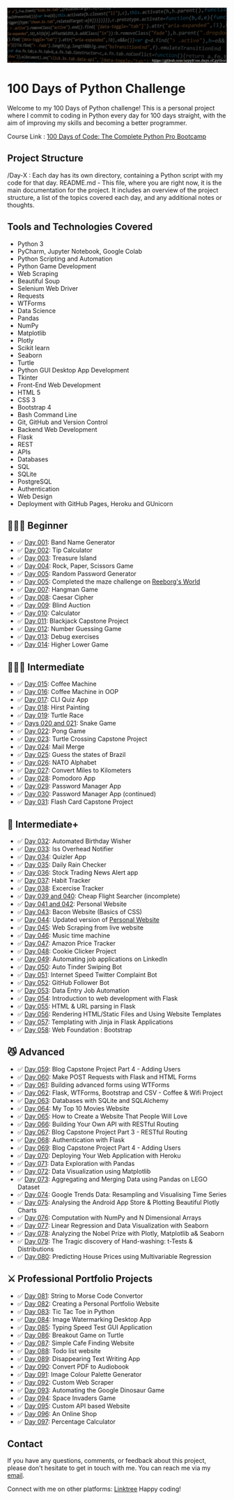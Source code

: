 ![Banner](assets/banner.gif)

# 100 Days of Python Challenge <br>

Welcome to my 100 Days of Python challenge! This is a personal project where I commit to coding in Python every day for
100 days straight, with the aim of improving my skills and becoming a better programmer.
<br>

Course Link : [100 Days of Code: The Complete Python Pro Bootcamp](https://www.udemy.com/course/100-days-of-code/)

## Project Structure <br>

/Day-X : Each day has its own directory, containing a Python script with my code for that day.
README.md - This file, where you are right now, it is the main documentation for the project. It includes an overview of
the project structure, a list of the topics covered each day, and any additional notes or thoughts.
<br>

## Tools and Technologies Covered
- Python 3
- PyCharm, Jupyter Notebook, Google Colab
- Python Scripting and Automation
- Python Game Development
- Web Scraping
- Beautiful Soup
- Selenium Web Driver
- Requests
- WTForms
- Data Science
- Pandas
- NumPy
- Matplotlib
- Plotly
- Scikit learn
- Seaborn
- Turtle
- Python GUI Desktop App Development
- Tkinter
- Front-End Web Development
- HTML 5
- CSS 3
- Bootstrap 4
- Bash Command Line
- Git, GitHub and Version Control
- Backend Web Development
- Flask
- REST
- APIs
- Databases
- SQL
- SQLite
- PostgreSQL
- Authentication
- Web Design
- Deployment with GitHub Pages, Heroku and GUnicorn


## 👨🏻‍🎓 Beginner

- :white_check_mark: [Day 001](Days-1-to-10/Day-1): Band Name Generator
- :white_check_mark: [Day 002](Days-1-to-10/Day-2): Tip Calculator
- :white_check_mark: [Day 003](Days-1-to-10/Day-3): Treasure Island
- :white_check_mark: [Day 004](Days-1-to-10/Day-4): Rock, Paper, Scissors Game
- :white_check_mark: [Day 005](Days-1-to-10/Day-5): Random Password Generator
- :white_check_mark: [Day 005](Days-1-to-10/Day-6): Completed the maze challenge
  on [Reeborg's World](https://reeborg.ca/index_en.html)
- :white_check_mark: [Day 007](Days-1-to-10/Day-7): Hangman Game
- :white_check_mark: [Day 008](Days-1-to-10/Day-8): Caesar Cipher
- :white_check_mark: [Day 009](Days-1-to-10/Day-9): Blind Auction
- :white_check_mark: [Day 010](Days-1-to-10/Day-10): Calculator
- :white_check_mark: [Day 011](Days-11-to-21/Day-11): Blackjack Capstone Project
- :white_check_mark: [Day 012](Days-11-to-21/Day-12): Number Guessing Game
- :white_check_mark: [Day 013](Days-11-to-21/Day-13): Debug exercises
- :white_check_mark: [Day 014](Days-11-to-21/Day-14): Higher Lower Game

## 🏋🏻‍♂ Intermediate

- :white_check_mark: [Day 015](Days-11-to-21/Day-15): Coffee Machine
- :white_check_mark: [Day 016](Days-11-to-21/Day-16): Coffee Machine in OOP
- :white_check_mark: [Day 017](Days-11-to-21/Day-17): CLI Quiz App
- :white_check_mark: [Day 018](Days-11-to-21/Day-18): Hirst Painting
- :white_check_mark: [Day 019](Days-11-to-21/Day-19): Turtle Race
- :white_check_mark: [Days 020 and 021](Days-11-to-21/Days-20-and-21): Snake Game
- :white_check_mark: [Day 022](Days-22-to-30/Day-22): Pong Game
- :white_check_mark: [Day 023](Days-22-to-30/Day-23): Turtle Crossing Capstone Project
- :white_check_mark: [Day 024](Days-22-to-30/Day-24): Mail Merge
- :white_check_mark: [Day 025](Days-22-to-30/Day-25): Guess the states of Brazil
- :white_check_mark: [Day 026](Days-22-to-30/Day-26): NATO Alphabet
- :white_check_mark: [Day 027](Days-22-to-30/Day-27): Convert Miles to Kilometers
- :white_check_mark: [Day 028](Days-22-to-30/Day-28): Pomodoro App
- :white_check_mark: [Day 029](Days-22-to-30/Day-29): Password Manager App
- :white_check_mark: [Day 030](Days-22-to-30/Day-30): Password Manager App (continued)
- :white_check_mark: [Day 031](Days-31-to-40/Day-31): Flash Card Capstone Project

## 💪 Intermediate+

- :white_check_mark: [Day 032](Days-31-to-40/Day-32): Automated Birthday Wisher
- :white_check_mark: [Day 033](Days-31-to-40/Day-33): Iss Overhead Notifier
- :white_check_mark: [Day 034](Days-31-to-40/Day-34): Quizler App
- :white_check_mark: [Day 035](Days-31-to-40/Day-35): Daily Rain Checker
- :white_check_mark: [Day 036](Days-31-to-40/Day-36): Stock Trading News Alert app
- :white_check_mark: [Day 037](Days-31-to-40/Day-37): Habit Tracker
- :white_check_mark: [Day 038](Days-31-to-40/Day-38): Excercise Tracker
- :white_check_mark: [Day 039 and 040](Days-31-to-40/Days-39-and-40): Cheap Flight Searcher (incomplete)
- :white_check_mark: [Day 041 and 042](Days-41-to-50/Days-41-and-42): Personal Website
- :white_check_mark: [Day 043](Days-41-to-50/Day-43): Bacon Website (Basics of CSS)
- :white_check_mark: [Day 044](Days-41-to-50/Day-44): Updated version
  of [Personal Website](https://arpy8.github.io/)
- :white_check_mark: [Day 045](Days-41-to-50/Day-45): Web Scraping from live website
- :white_check_mark: [Day 046](Days-41-to-50/Day-46): Music time machine
- :white_check_mark: [Day 047](Days-41-to-50/Day-47): Amazon Price Tracker
- :white_check_mark: [Day 048](Days-41-to-50/Day-48): Cookie Clicker Project
- :white_check_mark: [Day 049](Days-41-to-50/Day-49): Automating job applications on LinkedIn
- :white_check_mark: [Day 050](Days-41-to-50/Day-50): Auto Tinder Swiping Bot
- :white_check_mark: [Day 051](Days-51-to-60/Day-51): Internet Speed Twitter Complaint Bot
- :white_check_mark: [Day 052](Days-51-to-60/Day-52): GitHub Follower Bot
- :white_check_mark: [Day 053](Days-51-to-60/Day-53): Data Entry Job Automation
- :white_check_mark: [Day 054](Days-51-to-60/Day-54): Introduction to web development with Flask
- :white_check_mark: [Day 055](Days-51-to-60/Day-55): HTML & URL parsing in Flask
- :white_check_mark: [Day 056](Days-51-to-60/Day-56): Rendering HTML/Static Files and Using Website Templates
- :white_check_mark: [Day 057](Days-51-to-60/Day-57): Templating with Jinja in Flask Applications
- :white_check_mark: [Day 058](Days-51-to-60/Day-58): Web Foundation : Bootstrap

## 😼 Advanced

- :white_check_mark: [Day 059](Days-51-to-60/Day-59-and-60): Blog Capstone Project Part 4 - Adding Users
- :white_check_mark: [Day 060](Days-51-to-60/Day-59-and-60): Make POST Requests with Flask and HTML Forms
- :white_check_mark: [Day 061](Days-61-to-70/Day-61): Building advanced forms using WTForms
- :white_check_mark: [Day 062](Days-61-to-70/Day-62): Flask, WTForms, Bootstrap and CSV - Coffee & Wifi Project
- :white_check_mark: [Day 063](Days-61-to-70/Day-63): Databases with SQLite and SQLAlchemy
- :white_check_mark: [Day 064](Days-61-to-70/Day-64): My Top 10 Movies Website
- :white_check_mark: [Day 065](Days-61-to-70/Day-65): How to Create a Website That People Will Love
- :white_check_mark: [Day 066](Days-61-to-70/Day-66): Building Your Own API with RESTful Routing
- :white_check_mark: [Day 067](Days-61-to-70/Day-67): Blog Capstone Project Part 3 - RESTful Routing 
- :white_check_mark: [Day 068](Days-61-to-70/Day-68): Authentication with Flask
- :white_check_mark: [Day 069](Days-61-to-70/Day-69): Blog Capstone Project Part 4 - Adding Users
- :white_check_mark: [Day 070](Days-61-to-70/Day-70): Deploying Your Web Application with Heroku
- :white_check_mark: [Day 071](Days-71-to-80/Day-71): Data Exploration with Pandas
- :white_check_mark: [Day 072](Days-71-to-80/Day-72): Data Visualization using Matplotlib
- :white_check_mark: [Day 073](Days-71-to-80/Day-73): Aggregating and Merging Data using Pandas on LEGO Dataset
- :white_check_mark: [Day 074](Days-71-to-80/Day-74): Google Trends Data: Resampling and Visualising Time Series
- :white_check_mark: [Day 075](Days-71-to-80/Day-75): Analysing the Android App Store & Plotting Beautiful Plotly Charts
- :white_check_mark: [Day 076](Days-71-to-80/Day-76): Computation with NumPy and N Dimensional Arrays
- :white_check_mark: [Day 077](Days-71-to-80/Day-77): Linear Regression and Data Visualization with Seaborn
- :white_check_mark: [Day 078](Days-71-to-80/Day-78): Analyzing the Nobel Prize with Plotly, Matplotlib a& Seaborn
- :white_check_mark: [Day 079](Days-71-to-80/Day-79): The Tragic discovery of Hand-washing: t-Tests & Distributions
- :white_check_mark: [Day 080](Days-71-to-80/Day-80): Predicting House Prices using Multivariable Regression

## ⚔ Professional Portfolio Projects

- :white_check_mark: [Day 081](Days-81-to-90/Day-81): String to Morse Code Convertor
- :white_check_mark: [Day 082](Days-81-to-90/Day-82): Creating a Personal Portfolio Website
- :white_check_mark: [Day 083](Days-81-to-90/Day-83): Tic Tac Toe in Python
- :white_check_mark: [Day 084](Days-81-to-90/Day-84): Image Watermarking Desktop App
- :white_check_mark: [Day 085](Days-81-to-90/Day-85): Typing Speed Test GUI Application
- :white_check_mark: [Day 086](Days-81-to-90/Day-86): Breakout Game on Turtle
- :white_check_mark: [Day 087](Days-81-to-90/Day-87): Simple Cafe Finding Website
- :white_check_mark: [Day 088](Days-81-to-90/Day-88): Todo list website
- :white_check_mark: [Day 089](Days-81-to-90/Day-89): Disappearing Text Writing App
- :white_check_mark: [Day 090](Days-81-to-90/Day-90): Convert PDF to Audiobook
- :white_check_mark: [Day 091](Days-91-to-100/Day-91): Image Colour Palette Generator
- :white_check_mark: [Day 092](Days-91-to-100/Day-92): Custom Web Scraper 
- :white_check_mark: [Day 093](Days-91-to-100/Day-93): Automating the Google Dinosaur Game
- :white_check_mark: [Day 094](Days-91-to-100/Day-94): Space Invaders Game
- :white_check_mark: [Day 095](Days-91-to-100/Day-95): Custom API based Website
- :white_check_mark: [Day 096](Days-91-to-100/Day-96): An Online Shop
- :white_check_mark: [Day 097](Days-91-to-100/Day-97): Percentage Calculator

## Contact <br>

If you have any questions, comments, or feedback about this project, please don't hesitate to get in touch with me. You
can reach me via my [email](mailto:arpitsengar99@gmail.com).

Connect with me on other platforms: [Linktree](https://linktr.ee/arpitwastaken)
Happy coding!
